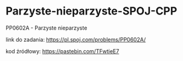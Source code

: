 # Parzyste-nieparzyste-SPOJ-CPP
 PP0602A - Parzyste nieparzyste

link do zadania: https://pl.spoj.com/problems/PP0602A/

kod źródłowy: https://pastebin.com/TFwtieE7
